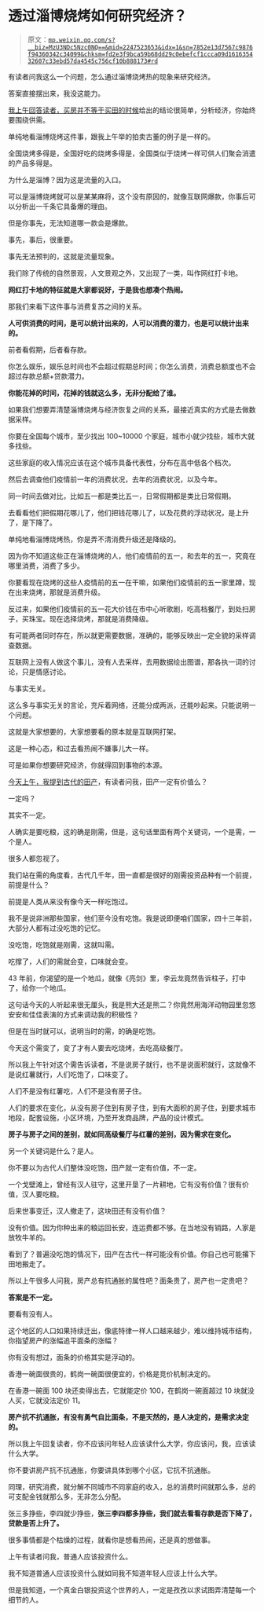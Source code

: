# 透过淄博烧烤如何研究经济？

> 原文：[`mp.weixin.qq.com/s?__biz=MzU3NDc5Nzc0NQ==&mid=2247523653&idx=1&sn=7852e13d7567c9876f94360342c34099&chksm=fd2e3f9bca59b68dd29c0ebefcf1ccca09d161635432607c33ebd57da4545c756cf10b888173#rd`](http://mp.weixin.qq.com/s?__biz=MzU3NDc5Nzc0NQ==&mid=2247523653&idx=1&sn=7852e13d7567c9876f94360342c34099&chksm=fd2e3f9bca59b68dd29c0ebefcf1ccca09d161635432607c33ebd57da4545c756cf10b888173#rd)

有读者问我这么一个问题，怎么通过淄博烧烤热的现象来研究经济。

答案直接摆出来，我没这能力。

[我上午回答读者，买房并不等于买田的时候](http://mp.weixin.qq.com/s?__biz=MzU0MjYwNDU2Mw==&mid=2247510667&idx=1&sn=1c980385b270cf7c833189c4bf724ceb&chksm=fb1ac6f7cc6d4fe19cd08e88e0f73d01a4bb39121a0a3b047124db3965f4136c2b98d143b0ae&scene=21#wechat_redirect)给出的结论很简单，分析经济，你始终要围绕供需。

单纯地看淄博烧烤这件事，跟我上午举的拍卖古董的例子是一样的。

全国烧烤多得是，全国好吃的烧烤多得是，全国类似于烧烤一样可供人们聚会消遣的产品多得是。

为什么是淄博？因为这是流量的入口。

可以是淄博烧烤就可以是某某麻将，这个没有原因的，就像互联网爆款，你事后可以分析出一千条它具备爆的理由。

但是你事先，无法知道哪一款会是爆款。

事先，事后，很重要。

事先无法预判的，这就是流量现象。

我们除了传统的自然景观，人文景观之外，又出现了一类，叫作网红打卡地。

**网红打卡地的特征就是大家都说好，于是我也想凑个热闹。** 

那我们来看下这件事与消费复苏之间的关系。

**人可供消费的时间，是可以统计出来的，人可以消费的潜力，也是可以统计出来的。** 

前者看假期，后者看存款。

你怎么娱乐，娱乐总时间也不会超过假期总时间；你怎么消费，消费总额度也不会超过存款总额+贷款潜力。

**你能花掉的时间，花掉的钱就这么多，无非分配给了谁。** 

如果我们想要弄清楚淄博烧烤与经济恢复之间的关系，最接近真实的方式是去做数据采样。

你要在全国每个城市，至少找出 100~10000 个家庭，城市小就少找些，城市大就多找些。

这些家庭的收入情况应该在这个城市具备代表性，分布在高中低各个档次。

然后去调查他们疫情前一年的消费状况，去年的消费状况，以及今年。

同一时间去做对比，比如五一都是类比五一，日常假期都是类比日常假期。

去看看他们把假期花哪儿了，他们把钱花哪儿了，以及花费的浮动状况，是上升了，是下降了。

单纯地看淄博烧烤热，你是弄不清消费升级还是降级的。

因为你不知道这些正在淄博烧烤的人，他们疫情前的五一，和去年的五一，究竟在哪里消费，消费了多少。

你要看现在烧烤的这些人疫情前的五一在干嘛，如果他们疫情前的五一家里蹲，现在出来烧烤，那就是消费升级。

反过来，如果他们疫情前的五一花大价钱在市中心听歌剧，吃高档餐厅，到处扫房子，买珠宝。现在选择烧烤，那就是消费降级。

有可能两者同时存在，所以就更需要数据，准确的，能够反映出一定全貌的采样调查数据。

互联网上没有人做这个事儿，没有人去采样，去用数据绘出图谱，那各执一词的讨论，只是情感讨论。

与事实无关。

这么多与事实无关的言论，充斥着网络，还能分成两派，还能吵起来。只能说明一个问题。

这就是大家想要的，大家想要看的原本就是互联网打架。

这是一种心态，和过去看热闹不嫌事儿大一样。

可是如果你想要研究经济，你就得回到事物的本源。

[今天上午，我提到古代的田产](http://mp.weixin.qq.com/s?__biz=MzU0MjYwNDU2Mw==&mid=2247510667&idx=1&sn=1c980385b270cf7c833189c4bf724ceb&chksm=fb1ac6f7cc6d4fe19cd08e88e0f73d01a4bb39121a0a3b047124db3965f4136c2b98d143b0ae&scene=21#wechat_redirect)，有读者问我，田产一定有价值么？

一定吗？

其实不一定。

人确实是要吃粮，这的确是刚需，但是，这句话里面有两个关键词，一个是需，一个是人。

很多人都忽视了。

我们站在需的角度看，古代几千年，田一直都是很好的刚需投资品种有一个前提，前提是什么？

前提是人类从来没有像今天一样吃饱过。

我不是说非洲那些国家，他们至今没有吃饱。我是说即便咱们国家，四十三年前，大部分人都有过没吃饱的记忆。

没吃饱，吃饱就是刚需，这就叫需。

吃撑了，人们的需就会变，口味就会变。

43 年前，你渴望的是一个地瓜，就像《亮剑》里，李云龙竟然告诉柱子，打中了，给你一个地瓜。

这句话今天的人听起来很无厘头，我是熊大还是熊二？你竟然用海洋动物园里忽悠安安和佳佳表演的方式来调动我的积极性？

但是在当时就可以，说明当时的需，的确是吃饱。

今天这个需变了，变了才有人要去吃烧烤，去吃高级餐厅。

所以我上午针对这个需告诉读者，不是说房子就行，也不是说面积就行，这就像不是说红薯就行，人们吃饱了，口味变了。

人们不是没有红薯吃，人们不是没有房子住。

人们的要求在变化，从没有房子住到有房子住，到有大面积的房子住，到要求城市地段，配套设施，小区环境，乃至开发商品牌，产品的设计模式。

**房子与房子之间的差别，就如同高级餐厅与红薯的差别，因为需求在变化。** 

另一个关键词是什么？是人。

你不要以为古代人们整体没吃饱，田产就一定有价值，不一定。

一个戈壁滩上，曾经有汉人驻守，这里开垦了一片耕地，它有没有价值？很有价值，汉人要吃粮。

后来世事变迁，汉人撤走了，这块田还有没有价值？

没有价值。因为你种出来的粮运回长安，连运费都不够。在当地没有销路，人家是放牧牛羊的。

看到了？普遍没吃饱的情况下，田产在古代一样可能没有价值。你自己也可能撂下田地搬走了。

所以上午很多人问我，房产总有抗通胀的属性吧？面条贵了，房产也一定贵吧？

**答案是不一定。**

要看有没有人。

这个地区的人口如果持续迁出，像底特律一样人口越来越少，难以维持城市结构，你指望房产的涨幅追平面条的涨幅？

你有没有想过，面条的价格其实是浮动的。

香港一碗面很贵的，鹤岗一碗面很便宜的，价格是竞价机制决定的。

在香港一碗面 100 块还卖得出去，它就能定价 100，在鹤岗一碗面超过 10 块就没人买，它就没法定价 11。

**房产抗不抗通胀，有没有勇气自比面条，不是天然的，是人决定的，是需求决定的。**

所以我上午回复读者，你不应该问年轻人应该读什么大学，你应该问，我，应该读什么大学。

你不要讲房产抗不抗通胀，你要讲具体到哪个小区，它抗不抗通胀。

同理，研究消费，就分解不同城市不同家庭的收入，总的消费时间就那么多，总的可支配金钱就那么多，无非怎么分配。 

张三多挣些，李四就少挣些，**张三李四都多挣些，我们就去看看存款是否下降了，贷款是否上升了。** 

很多事情都是个枯燥的过程，就看你是想看热闹，还是真的想做事。 

上午有读者问我，普通人应该投资什么。 

我不知道普通人应该投资什么就如同我不知道年轻人应该上什么大学。 

但是我知道，一个真金白银投资这个世界的人，一定是孜孜以求试图弄清楚每一个细节的人。